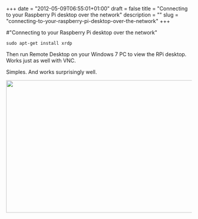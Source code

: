 +++
date = "2012-05-09T06:55:01+01:00"
draft = false
title = "Connecting to your Raspberry Pi desktop over the network"
description = ""
slug = "connecting-to-your-raspberry-pi-desktop-over-the-network"
+++

#"Connecting to your Raspberry Pi desktop over the network"

<pre><code class="language-bash">sudo apt-get install xrdp</code></pre>
Then run Remote Desktop on your Windows 7 PC to view the RPi desktop. Works just as well with VNC.

Simples. And works surprisingly well.

<a href="https://s3-eu-west-1.amazonaws.com/conoroneill.net/wp-content/uploads/2012/05/rdp_to_rpi.png"><img class="alignnone size-large wp-image-719" title="rdp_to_rpi" src="https://s3-eu-west-1.amazonaws.com/conoroneill.net/wp-content/uploads/2012/05/rdp_to_rpi-1024x631.png" alt="" width="584" height="359" /></a>